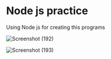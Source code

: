 ﻿# Node js practice
 
 Using Node js for creating this programs

![Screenshot (192)](https://user-images.githubusercontent.com/84276601/213846953-fd376083-926a-4163-a79a-062b28434fb1.png)

![Screenshot (193)](https://user-images.githubusercontent.com/84276601/213847356-3dc2838e-1cc2-44a5-a76f-b83b2f1400a3.png)
